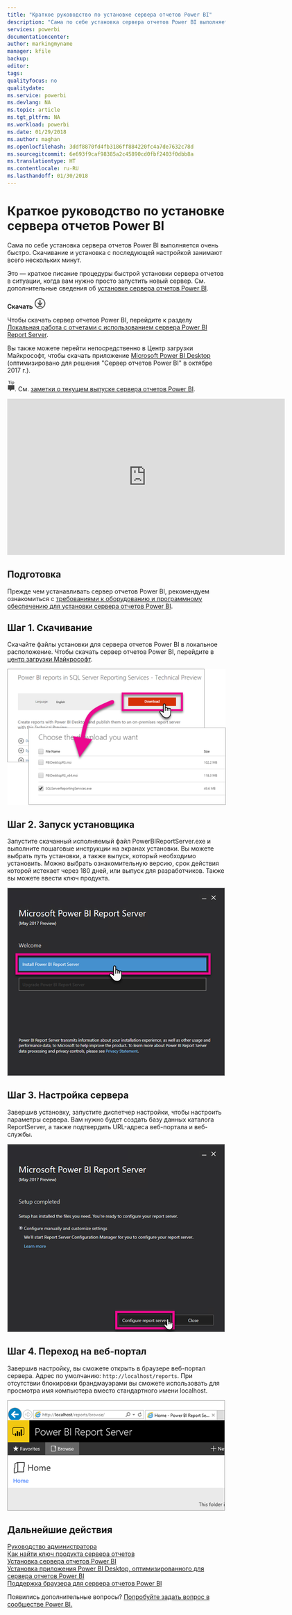 ```yaml
---
title: "Краткое руководство по установке сервера отчетов Power BI"
description: "Сама по себе установка сервера отчетов Power BI выполняется очень быстро. Скачивание и установка с последующей настройкой занимают всего нескольких минут."
services: powerbi
documentationcenter: 
author: markingmyname
manager: kfile
backup: 
editor: 
tags: 
qualityfocus: no
qualitydate: 
ms.service: powerbi
ms.devlang: NA
ms.topic: article
ms.tgt_pltfrm: NA
ms.workload: powerbi
ms.date: 01/29/2018
ms.author: maghan
ms.openlocfilehash: 3ddf8870fd4fb3186ff884220fc4a7de7632c78d
ms.sourcegitcommit: 6e693f9caf98385a2c45890cd0fbf2403f0dbb8a
ms.translationtype: HT
ms.contentlocale: ru-RU
ms.lasthandoff: 01/30/2018
---
```

# <a name="quickstart-install-power-bi-report-server"></a>Краткое руководство по установке сервера отчетов Power BI
Сама по себе установка сервера отчетов Power BI выполняется очень быстро. Скачивание и установка с последующей настройкой занимают всего нескольких минут.

Это — краткое писание процедуры быстрой установки сервера отчетов в ситуации, когда вам нужно просто запустить новый сервер. См. дополнительные сведения об [установке сервера отчетов Power BI](install-report-server.md).

 **Скачать** ![скачать](media/quickstart-install-report-server/download.png "скачать")

Чтобы скачать сервер отчетов Power BI, перейдите к разделу [Локальная работа с отчетами с использованием сервера Power BI Report Server](https://powerbi.microsoft.com/report-server/). 

Вы также можете перейти непосредственно в Центр загрузки Майкрософт, чтобы скачать приложение [Microsoft Power BI Desktop](https://go.microsoft.com/fwlink/?linkid=861076) (оптимизировано для решения "Сервер отчетов Power BI" в октябре 2017 г.).

![Совет](media/quickstart-install-report-server/fyi-tip.png "Совет"). См. [заметки о текущем выпуске сервера отчетов Power BI](release-notes.md).

<iframe width="640" height="360" src="https://www.youtube.com/embed/zacaEb9A4F0?showinfo=0" frameborder="0" allowfullscreen></iframe>

## <a name="before-you-begin"></a>Подготовка
Прежде чем устанавливать сервер отчетов Power BI, рекомендуем ознакомиться с [требованиями к оборудованию и программному обеспечению для установки сервера отчетов Power BI](system-requirements.md).

## <a name="step-1-download"></a>Шаг 1. Скачивание
Скачайте файлы установки для сервера отчетов Power BI в локальное расположение. Чтобы скачать сервер отчетов Power BI, перейдите в [центр загрузки Майкрософт](https://go.microsoft.com/fwlink/?linkid=839351).

![Скачивание сервера отчетов Power BI](media/quickstart-install-report-server/download-pbireportserver.png)

## <a name="step-2-run-installer"></a>Шаг 2. Запуск установщика
Запустите скачанный исполняемый файл PowerBIReportServer.exe и выполните пошаговые инструкции на экранах установки. Вы можете выбрать путь установки, а также выпуск, который необходимо установить. Можно выбрать ознакомительную версию, срок действия которой истекает через 180 дней, или выпуск для разработчиков. Также вы можете ввести ключ продукта.

![Установка сервера отчетов Power BI](media/quickstart-install-report-server/pbireportserver-install.png)

## <a name="step-3-configure-the-server"></a>Шаг 3. Настройка сервера
Завершив установку, запустите диспетчер настройки, чтобы настроить параметры сервера. Вам нужно будет создать базу данных каталога ReportServer, а также подтвердить URL-адреса веб-портала и веб-службы.

![Настройка сервера отчетов Power BI](media/quickstart-install-report-server/pbireportserver-configure.png)

## <a name="step-4-browse-to-web-portal"></a>Шаг 4. Переход на веб-портал
Завершив настройку, вы сможете открыть в браузере веб-портал сервера. Адрес по умолчанию: `http://localhost/reports`. При отсутствии блокировки брандмауэрами вы сможете использовать для просмотра имя компьютера вместо стандартного имени localhost.

![Веб-портал сервера отчетов Power BI](media/quickstart-install-report-server/web-portal.png)

## <a name="next-steps"></a>Дальнейшие действия
[Руководство администратора](admin-handbook-overview.md)  
[Как найти ключ продукта сервера отчетов](find-product-key.md)  
[Установка сервера отчетов Power BI](install-report-server.md)  
[Установка приложения Power BI Desktop, оптимизированного для сервера отчетов Power BI](install-powerbi-desktop.md)  
[Поддержка браузера для сервера отчетов Power BI](browser-support.md)

Появились дополнительные вопросы? [Попробуйте задать вопрос в сообществе Power BI.](https://community.powerbi.com/)

